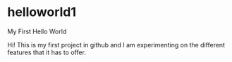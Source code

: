 # helloworld1
My First Hello World

Hi! This is my first project in github and I am experimenting on the different features that it has to offer.
